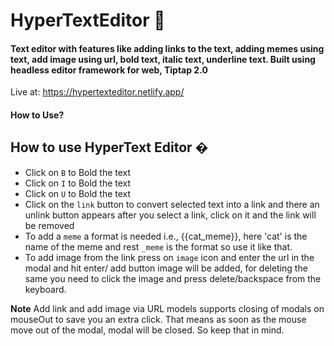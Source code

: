 # HyperTextEditor 🚀
#### Text editor with features like adding **links** to the text, adding **memes** using text, add **image** using url, bold text, italic text, underline text. Built using headless editor framework for web, Tiptap 2.0

Live at: https://hypertexteditor.netlify.app/

#### How to Use?

## How to use HyperText Editor �
- Click on ```B``` to Bold the text
- Click on ```I``` to Bold the text
- Click on ```U``` to Bold the text
- Click on the ```link``` button to convert selected text into a link and there an unlink button appears after you select a link, click on it and the link will be removed
- To add a ```meme``` a format is needed i.e., {{cat_meme}}, here 'cat' is the name of the meme and rest ```_meme``` is the format so use it like that.
- To add image from the link press on ```image``` icon and enter the url in the modal and hit enter/ add button image will be added, for deleting the same you need to click the image and press delete/backspace from the keyboard.

**Note** 
Add link and add image via URL models supports closing of modals on mouseOut to save you an extra click. That means as soon as the mouse move out of the modal, modal will be closed. So keep that in mind.
